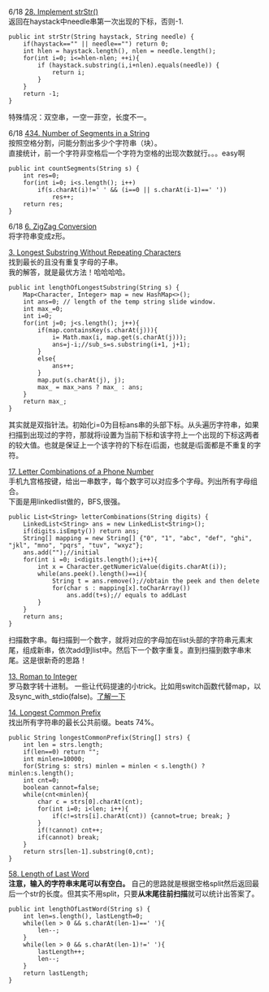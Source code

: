 6/18 [28. Implement strStr()](https://leetcode.com/problems/implement-strstr/description/)<br>
返回在haystack中needle串第一次出现的下标，否则-1.<br>
```
public int strStr(String haystack, String needle) {
    if(haystack=="" || needle=="") return 0;
    int hlen = haystack.length(), nlen = needle.length();
    for(int i=0; i<=hlen-nlen; ++i){
        if (haystack.substring(i,i+nlen).equals(needle)) {
            return i;
        }
    }
    return -1;
}
```
特殊情况：双空串，一空一菲空，长度不一。

6/18 [434. Number of Segments in a String](https://leetcode.com/problems/number-of-segments-in-a-string/description/)<br>
按照空格分割，问能分割出多少个字符串（块）。<br>
直接统计，前一个字符非空格后一个字符为空格的出现次数就行。。。easy啊
```
public int countSegments(String s) {
    int res=0;
    for(int i=0; i<s.length(); i++)
        if(s.charAt(i)!=' ' && (i==0 || s.charAt(i-1)==' '))
            res++;        
    return res;
}
```
6/18 [6. ZigZag Conversion](https://leetcode.com/problems/zigzag-conversion/solution/)<br>
将字符串变成z形。


[3. Longest Substring Without Repeating Characters](https://leetcode.com/problems/longest-substring-without-repeating-characters/description/)<br>
找到最长的且没有重复字母的子串。<br>
我的解答，就是最优方法！哈哈哈哈。<br>
```
public int lengthOfLongestSubstring(String s) {
    Map<Character, Integer> map = new HashMap<>();
    int ans=0; // length of the temp string slide window. 
    int max_=0;
    int i=0;
    for(int j=0; j<s.length(); j++){
        if(map.containsKey(s.charAt(j))){
            i= Math.max(i, map.get(s.charAt(j)));
            ans=j-i;//sub_s=s.substring(i+1, j+1);
        }
        else{
            ans++;
        }
        map.put(s.charAt(j), j);
        max_ = max_>ans ? max_ : ans;
    }
    return max_;
}
```
其实就是双指针法。初始化i=0为目标ans串的头部下标。从头遍历字符串，如果扫描到出现过的字符，那就将i设置为当前下标和该字符上一个出现的下标这两者的较大值。也就是保证上一个该字符的下标在i后面，也就是i后面都是不重复的字符。

[17. Letter Combinations of a Phone Number](https://leetcode.com/problems/letter-combinations-of-a-phone-number/discuss/8064/My-java-solution-with-FIFO-queue)<br>
手机九宫格按键，给出一串数字，每个数字可以对应多个字母。列出所有字母组合。<br>
下面是用linkedlist做的，BFS,很强。
```
public List<String> letterCombinations(String digits) {
	LinkedList<String> ans = new LinkedList<String>();
	if(digits.isEmpty()) return ans;
	String[] mapping = new String[] {"0", "1", "abc", "def", "ghi", "jkl", "mno", "pqrs", "tuv", "wxyz"};
	ans.add("");//initial
	for(int i =0; i<digits.length();i++){
	    int x = Character.getNumericValue(digits.charAt(i));
	    while(ans.peek().length()==i){
	        String t = ans.remove();//obtain the peek and then delete
	        for(char s : mapping[x].toCharArray())
	            ans.add(t+s);// equals to addLast
	    }
	}
	return ans;
}
```
扫描数字串。每扫描到一个数字，就将对应的字母加在list头部的字符串元素末尾，组成新串，依次add到list中。然后下一个数字重复。直到扫描到数字串末尾。这是很新奇的思路！

[13. Roman to Integer]()<br>
罗马数字转十进制。
一些让代码提速的小trick。比如用switch函数代替map，以及sync_with_stdio(false)。[了解一下](https://leetcode.com/submissions/detail/150864113/)

[14. Longest Common Prefix](https://leetcode.com/submissions/detail/150934134/)<br>
找出所有字符串的最长公共前缀。beats 74%。
```
public String longestCommonPrefix(String[] strs) {
    int len = strs.length;
    if(len==0) return "";
    int minlen=10000;
    for(String s: strs) minlen = minlen < s.length() ? minlen:s.length();
    int cnt=0;
    boolean cannot=false;
    while(cnt<minlen){
        char c = strs[0].charAt(cnt);
        for(int i=0; i<len; i++){
            if(c!=strs[i].charAt(cnt)) {cannot=true; break; }
        }
        if(!cannot) cnt++;
        if(cannot) break;
    }
    return strs[len-1].substring(0,cnt);
}
```

[58. Length of Last Word](https://leetcode.com/problems/length-of-last-word/submissions/1)<br>
**注意，输入的字符串末尾可以有空白。**
自己的思路就是根据空格split然后返回最后一个str的长度。但其实不用split，只要**从末尾往前扫描**就可以统计出答案了。
```
public int lengthOfLastWord(String s) {
    int len=s.length(), lastLength=0;
    while(len > 0 && s.charAt(len-1)==' '){
        len--;
    }
    while(len > 0 && s.charAt(len-1)!=' '){
        lastLength++;
        len--;
    }
    return lastLength;
}
```